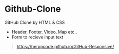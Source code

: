 # Github-Clone
GitHub Clone by HTML &amp; CSS

+ Header, Footer, Video, Map etc..
+ Form to recieve input text

> https://heropcode.github.io/GitHub-Responsive/
